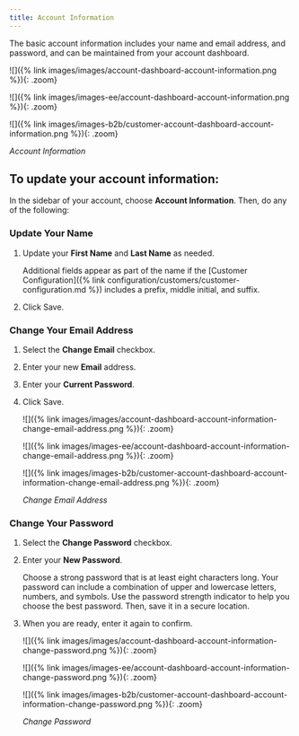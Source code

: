 ```yaml
---
title: Account Information
---
```


The basic account information includes your name and email address, and password, and can be maintained from your account dashboard.

<!--{% if "Default.CE Only" contains site.edition %}-->
![]({% link images/images/account-dashboard-account-information.png %}){: .zoom}
<!--{% endif %}-->
<!--{% if "Default.EE Only" contains site.edition %}-->
![]({% link images/images-ee/account-dashboard-account-information.png %}){: .zoom}
<!--{% endif %}-->
<!--{% if "Default.B2B Only" contains site.edition %}-->
![]({% link images/images-b2b/customer-account-dashboard-account-information.png %}){: .zoom}
<!--{% endif %}-->
_Account Information_

## To update your account information:

In the sidebar of your account, choose **Account Information**. Then, do any of the following:

### Update Your Name

1. Update your **First Name** and **Last Name** as needed.

    Additional fields appear as part of the name if the [Customer Configuration]({% link configuration/customers/customer-configuration.md %}) includes a prefix, middle initial, and suffix.

1. Click <span class="btn">Save</span>.

### Change Your Email Address

1. Select the **Change Email** checkbox.

1. Enter your new **Email** address.

1. Enter your **Current Password**.

1. Click <span class="btn">Save</span>.

    <!--{% if "Default.CE Only" contains site.edition %}-->
    ![]({% link images/images/account-dashboard-account-information-change-email-address.png %}){: .zoom}
    <!--{% endif %}-->
    <!--{% if "Default.EE Only" contains site.edition %}-->
    ![]({% link images/images-ee/account-dashboard-account-information-change-email-address.png %}){: .zoom}
    <!--{% endif %}-->
    <!--{% if "Default.B2B Only" contains site.edition %}-->
    ![]({% link images/images-b2b/customer-account-dashboard-account-information-change-email-address.png %}){: .zoom}
    <!--{% endif %}-->
    _Change Email Address_

### Change Your Password

1. Select the **Change Password** checkbox.

1. Enter your **New Password**.

    Choose a strong password that is at least eight characters long. Your password can include a combination of upper and lowercase letters, numbers, and symbols. Use the password strength indicator to help you choose the best password. Then, save it in a secure location.

1. When you are ready, enter it again to confirm.

    <!--{% if "Default.CE Only" contains site.edition %}-->
    ![]({% link images/images/account-dashboard-account-information-change-password.png %}){: .zoom}
    <!--{% endif %}-->
    <!--{% if "Default.EE Only" contains site.edition %}-->
    ![]({% link images/images-ee/account-dashboard-account-information-change-password.png %}){: .zoom}
    <!--{% endif %}-->
    <!--{% if "Default.B2B Only" contains site.edition %}-->
    ![]({% link images/images-b2b/customer-account-dashboard-account-information-change-password.png %}){: .zoom}
    <!--{% endif %}-->
    _Change Password_
